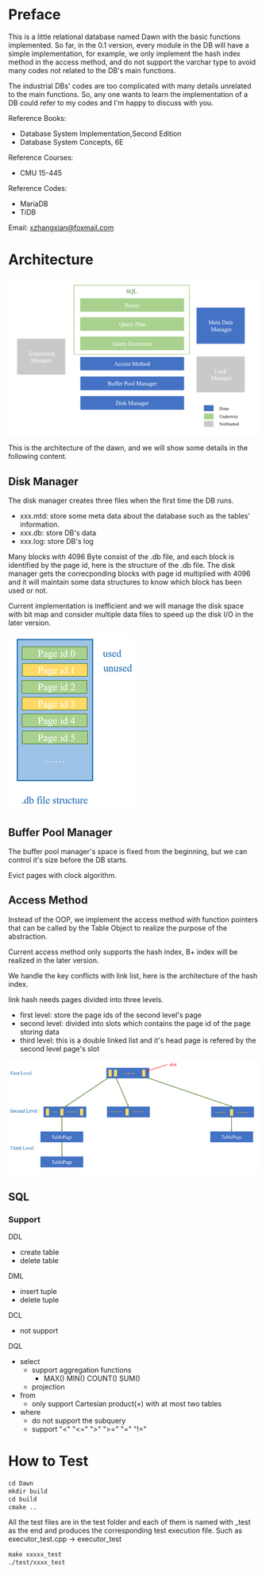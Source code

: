 # Preface

This is a little relational database named Dawn with the basic functions implemented. So far, in the 0.1 version, every module in the DB will have a simple implementation, for example, we only implement the hash index method in the access method, and do not support the varchar type to avoid many codes not related to the DB's main functions.

The industrial DBs' codes are too complicated with many details unrelated to the main functions. So, any one wants to learn the implementation of a DB could refer to my codes and I'm happy to discuss with you.

Reference Books:
- Database System Implementation,Second Edition
- Database System Concepts, 6E

Reference Courses:
- CMU 15-445

Reference Codes:
- MariaDB
- TiDB

Email: xzhangxian@foxmail.com

# Architecture

![Architecture](picture/architecture.png "Architecture")

This is the architecture of the dawn, and we will show some details in the following content.

## Disk Manager

The disk manager creates three files when the first time the DB runs.

- xxx.mtd: store some meta data about the database such as the tables' information.
- xxx.db: store DB's data
- xxx.log: store DB's log

Many blocks with 4096 Byte consist of the .db file, and each block is identified by the page id, here is the structure of the .db file. The disk manager gets the correcponding blocks with page id multiplied with 4096 and it will maintain some data structures to know which block has been used or not.

Current implementation is inefficient and we will manage the disk space with bit map and consider multiple data files to speed up the disk I/O in the later version.

![.db structure](picture/dot_db_structure.png ".db structure")

## Buffer Pool Manager

The buffer pool manager's space is fixed from the beginning, but we can control it's size before the DB starts.

Evict pages with clock algorithm.

## Access Method

Instead of the OOP, we implement the access method with function pointers that can be called by the Table Object to realize the purpose of the abstraction.

Current access method only supports the hash index, B+ index will be realized in the later version.

We handle the key conflicts with link list, here is the architecture of the hash index.

link hash needs pages divided into three levels.
- first level: store the page ids of the second level's page
- second level: divided into slots which contains the page id of the page storing data
- third level: this is a double linked list and it's head page is refered by the second level page's slot

![link_hash_index](picture/link_hash_index.png "link_hash_index")

## SQL

### Support

DDL
- create table
- delete table

DML
- insert tuple
- delete tuple

DCL
- not support

DQL
- select
  - support aggregation functions
    - MAX() MIN() COUNT() SUM()
  - projection
- from
  - only support Cartesian product(×) with at most two tables
- where
  - do not support the subquery
  - support "<" "<=" ">" ">=" "=" "!="

# How to Test

```
cd Dawn
mkdir build
cd build
cmake ..
```

All the test files are in the test folder and each of them is named with _test as the end and produces the corresponding test execution file. Such as executor_test.cpp -> executor_test

```
make xxxxx_test
./test/xxxx_test
```